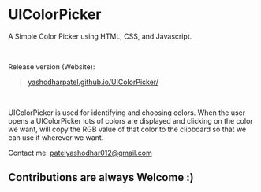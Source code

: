 # UIColorPicker

<p>A Simple Color Picker using HTML, CSS, and Javascript.</p>
<br>

<p>Release version (Website):</p>

<blockquote>
	<a href="https://yashodharpatel.github.io/UIColorPicker/" target="blank">yashodharpatel.github.io/UIColorPicker/</a>
</blockquote>
<br>

UIColorPicker is used for identifying and choosing colors. When the user opens a UIColorPicker lots of colors are displayed and clicking on the color we want, will copy the RGB value of that color to the clipboard so that we can use it wherever we want.

Contact me: [patelyashodhar012@gmail.com](mailto:patelyashodhar012@gmail.com)

<h2>Contributions are always Welcome :)</h2>
